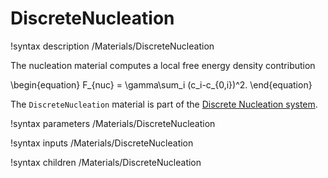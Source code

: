 # DiscreteNucleation

!syntax description /Materials/DiscreteNucleation

The nucleation material computes a local free energy density contribution

\begin{equation}
F_{nuc} = \gamma\sum_i (c_i-c_{0,i})^2.
\end{equation}

The `DiscreteNucleation` material is part of the [Discrete Nucleation system](Nucleation/DiscreteNucleation.md).

!syntax parameters /Materials/DiscreteNucleation

!syntax inputs /Materials/DiscreteNucleation

!syntax children /Materials/DiscreteNucleation
